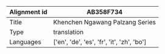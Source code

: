 |Alignment id | AB358F734
| --- | --- 
|Title | Khenchen Ngawang Palzang Series 
|Type | translation
|Languages | ['en', 'de', 'es', 'fr', 'it', 'zh', 'bo']